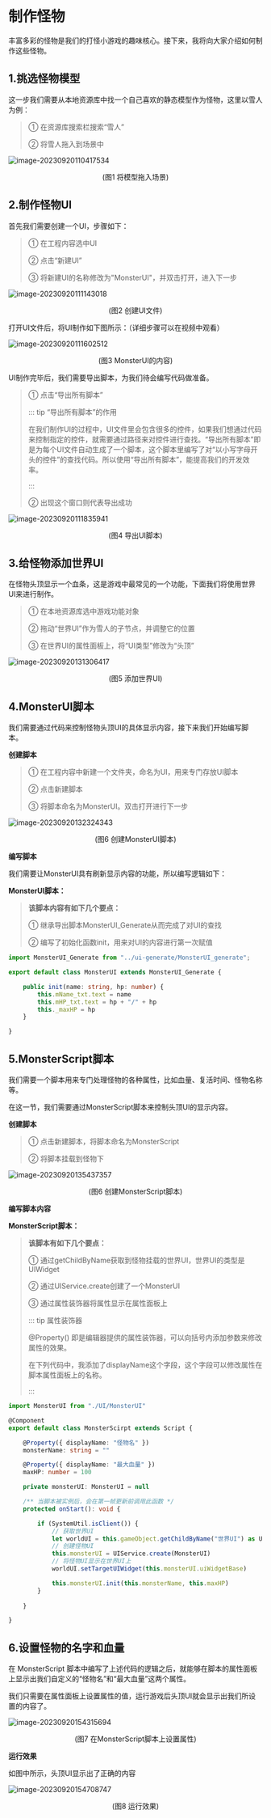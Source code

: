 # 制作怪物

丰富多彩的怪物是我们的打怪小游戏的趣味核心。接下来，我将向大家介绍如何制作这些怪物。

## 1.挑选怪物模型

这一步我们需要从本地资源库中找一个自己喜欢的静态模型作为怪物，这里以雪人为例：

> ① 在资源库搜索栏搜索“雪人”
>
> ② 将雪人拖入到场景中

![image-20230920110417534](https://arkimg.ark.online/image-20230920110417534.webp)

<center>(图1 将模型拖入场景)</center>

## 2.制作怪物UI

首先我们需要创建一个UI，步骤如下：

> ① 在工程内容选中UI
>
> ② 点击“新建UI”
>
> ③ 将新建UI的名称修改为"MonsterUI"，并双击打开，进入下一步

![image-20230920111143018](https://arkimg.ark.online/image-20230920111143018.webp)

<center>(图2 创建UI文件)</center>

打开UI文件后，将UI制作如下图所示：（详细步骤可以在视频中观看）

![image-20230920111602512](https://arkimg.ark.online/image-20230920111602512.webp)

<center>(图3 MonsterUI的内容)</center>

UI制作完毕后，我们需要导出脚本，为我们待会编写代码做准备。

> ① 点击“导出所有脚本”
>
> ::: tip “导出所有脚本”的作用
>
> 在我们制作UI的过程中，UI文件里会包含很多的控件，如果我们想通过代码来控制指定的控件，就需要通过路径来对控件进行查找。“导出所有脚本”即是为每个UI文件自动生成了一个脚本，这个脚本里编写了对“以小写字母开头的控件”的查找代码。所以使用“导出所有脚本”，能提高我们的开发效率。
>
> :::
>
> ② 出现这个窗口则代表导出成功

![image-20230920111835941](https://arkimg.ark.online/image-20230920111835941.webp)

<center>(图4 导出UI脚本)</center>

## 3.给怪物添加世界UI

在怪物头顶显示一个血条，这是游戏中最常见的一个功能，下面我们将使用世界UI来进行制作。

> ① 在本地资源库选中游戏功能对象
>
> ② 拖动“世界UI”作为雪人的子节点，并调整它的位置
>
> ③ 在世界UI的属性面板上，将“UI类型”修改为“头顶”

![image-20230920131306417](https://arkimg.ark.online/image-20230920131306417.webp)

<center>(图5 添加世界UI)</center>

## 4.MonsterUI脚本

我们需要通过代码来控制怪物头顶UI的具体显示内容，接下来我们开始编写脚本。

**创建脚本**

> ① 在工程内容中新建一个文件夹，命名为UI，用来专门存放UI脚本
>
> ② 点击新建脚本
>
> ③ 将脚本命名为MonsterUI。双击打开进行下一步

![image-20230920132324343](https://arkimg.ark.online/image-20230920132324343.webp)

<center>(图6 创建MonsterUI脚本)</center>

**编写脚本**

我们需要让MonsterUI具有刷新显示内容的功能，所以编写逻辑如下：

**MonsterUI脚本：**

> **该脚本内容有如下几个要点：**
>
> ① 继承导出脚本MonsterUI_Generate从而完成了对UI的查找
>
> ② 编写了初始化函数init，用来对UI的内容进行第一次赋值

```ts
import MonsterUI_Generate from "../ui-generate/MonsterUI_generate";

export default class MonsterUI extends MonsterUI_Generate {

    public init(name: string, hp: number) {
        this.mName_txt.text = name
        this.mHP_txt.text = hp + "/" + hp
        this._maxHP = hp
    }

}
```

## 5.MonsterScript脚本

我们需要一个脚本用来专门处理怪物的各种属性，比如血量、复活时间、怪物名称等。

在这一节，我们需要通过MonsterScript脚本来控制头顶UI的显示内容。

**创建脚本**

> ① 点击新建脚本，将脚本命名为MonsterScript
>
> ② 将脚本挂载到怪物下

![image-20230920135437357](https://arkimg.ark.online/image-20230920135437357.webp)

<center>(图6 创建MonsterScript脚本)</center>

**编写脚本内容**

**MonsterScript脚本：**

> **该脚本有如下几个要点：**
>
> ① 通过getChildByName获取到怪物挂载的世界UI，世界UI的类型是UIWidget
>
> ② 通过UIService.create创建了一个MonsterUI
>
> ③ 通过属性装饰器将属性显示在属性面板上
>
> ::: tip 属性装饰器
>
> @Property() 即是编辑器提供的属性装饰器，可以向括号内添加参数来修改属性的效果。
>
> 在下列代码中，我添加了displayName这个字段，这个字段可以修改属性在脚本属性面板上的名称。
>
> :::

```ts
import MonsterUI from "./UI/MonsterUI"

@Component
export default class MonsterScirpt extends Script {

    @Property({ displayName: "怪物名" })
    monsterName: string = ""

    @Property({ displayName: "最大血量" })
    maxHP: number = 100

    private monsterUI: MonsterUI = null

    /** 当脚本被实例后，会在第一帧更新前调用此函数 */
    protected onStart(): void {

        if (SystemUtil.isClient()) {
            // 获取世界UI
            let worldUI = this.gameObject.getChildByName("世界UI") as UIWidget
            // 创建怪物UI
            this.monsterUI = UIService.create(MonsterUI)
            // 将怪物UI显示在世界UI上
            worldUI.setTargetUIWidget(this.monsterUI.uiWidgetBase)

            this.monsterUI.init(this.monsterName, this.maxHP)
        }
        
    }

}
```

## 6.设置怪物的名字和血量

在 MonsterScript 脚本中编写了上述代码的逻辑之后，就能够在脚本的属性面板上显示出我们自定义的“怪物名”和“最大血量”这两个属性。

我们只需要在属性面板上设置属性的值，运行游戏后头顶UI就会显示出我们所设置的内容了。

![image-20230920154315694](https://arkimg.ark.online/image-20230920154315694.webp)

<center>(图7 在MonsterScript脚本上设置属性)</center>

**运行效果**

如图中所示，头顶UI显示出了正确的内容

![image-20230920154708747](https://arkimg.ark.online/image-20230920154708747.webp)

<center>(图8 运行效果)</center>